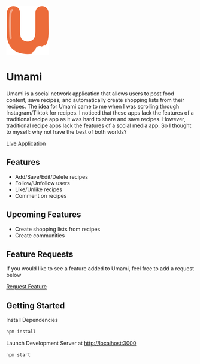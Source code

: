 ![Logo](public/logo.svg)

# Umami
Umami is a social network application that allows users to post food content, save recipes, and automatically create shopping lists from their recipes. The idea for Umami came to me when I was scrolling through Instagram/Tiktok for recipes. I noticed that these apps lack the features of a traditional recipe app as it was hard to share and save recipes. However, traditional recipe apps lack the features of a social media app. So I thought to myself: why not have the best of both worlds?

[Live Application](https://umami-ae4ad.web.app/)
## Features

- Add/Save/Edit/Delete recipes
- Follow/Unfollow users
- Like/Unlike recipes
- Comment on recipes

## Upcoming Features

- Create shopping lists from recipes
- Create communities 


## Feature Requests

If you would like to see a feature added to Umami, feel free to add a request below

[Request Feature](https://www.notion.so/Umami-Feature-Request-8c5823272a8444448d3891adaf40f8df)
## Getting Started

Install Dependencies
```bash
npm install
```

Launch Development Server at [http://localhost:3000](http://localhost:3000)
```bash
npm start
```
